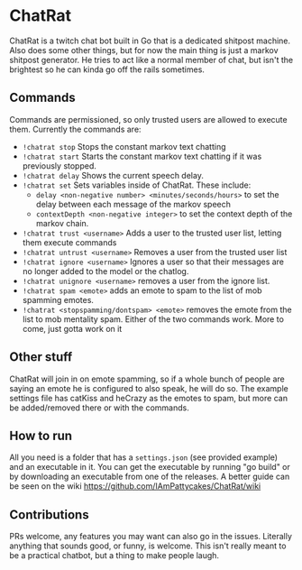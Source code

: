 # ChatRat
ChatRat is a twitch chat bot built in Go that is a dedicated shitpost machine. Also does some other things, but for now the main thing is just a markov shitpost generator. He tries to act like a normal member of chat, but isn't the brightest so he can kinda go off the rails sometimes. 

## Commands
Commands are permissioned, so only trusted users are allowed to execute them. Currently the commands are: 
- `!chatrat stop` Stops the constant markov text chatting
- `!chatrat start` Starts the constant markov text chatting if it was previously stopped. 
- `!chatrat delay` Shows the current speech delay. 
- `!chatrat set` Sets variables inside of ChatRat. These include: 
    - `delay <non-negative number> <minutes/seconds/hours>` to set the delay between each message of the markov speech
    - `contextDepth <non-negative integer>` to set the context depth of the markov chain. 
- `!chatrat trust <username>` Adds a user to the trusted user list, letting them execute commands
- `!chatrat untrust <username>` Removes a user from the trusted user list
- `!chatrat ignore <username>` Ignores a user so that their messages are no longer added to the model or the chatlog.  
- `!chatrat unignore <username>` removes a user from the ignore list. 
- `!chatrat spam <emote>` adds an emote to spam to the list of mob spamming emotes. 
- `!chatrat <stopspamming/dontspam> <emote>` removes the emote from the list to mob mentality spam. Either of the two commands work. 
More to come, just gotta work on it

## Other stuff
ChatRat will join in on emote spamming, so if a whole bunch of people are saying an emote he is configured to also speak, he will do so. The example settings file has catKiss and heCrazy as the emotes to spam, but more can be added/removed there or with the commands. 

## How to run
All you need is a folder that has a `settings.json` (see provided example) and an executable in it. You can get the executable by running "go build" or by downloading an executable from one of the releases. A better guide can be seen on the wiki https://github.com/IAmPattycakes/ChatRat/wiki

## Contributions
PRs welcome, any features you may want can also go in the issues. Literally anything that sounds good, or funny, is welcome. This isn't really meant to be a practical chatbot, but a thing to make people laugh. 
